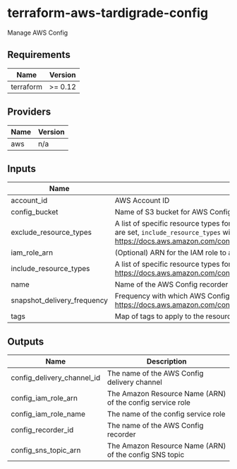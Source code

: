 # terraform-aws-tardigrade-config

Manage AWS Config


<!-- BEGIN TFDOCS -->
## Requirements

| Name | Version |
|------|---------|
| terraform | >= 0.12 |

## Providers

| Name | Version |
|------|---------|
| aws | n/a |

## Inputs

| Name | Description | Type | Default | Required |
|------|-------------|------|---------|:--------:|
| account\_id | AWS Account ID | `string` | `null` | no |
| config\_bucket | Name of S3 bucket for AWS Config inventory; bucket must already exist | `string` | `null` | no |
| exclude\_resource\_types | A list of specific resource types for AWS Config to not records changes to. This variable is mutually exclusive from `include_resource_types` and if both are set, `include_resource_types` will take priority. See AWS documenation for types https://docs.aws.amazon.com/config/latest/APIReference/API_ResourceIdentifier.html#config-Type-ResourceIdentifier-resourceType | `list(string)` | `[]` | no |
| iam\_role\_arn | (Optional) ARN for the IAM role to attach to the config recorder. If blank, a minimal role will be created | `string` | `null` | no |
| include\_resource\_types | A list of specific resource types for AWS Config to records changes to. See AWS documenation for types https://docs.aws.amazon.com/config/latest/APIReference/API_ResourceIdentifier.html#config-Type-ResourceIdentifier-resourceType | `list(string)` | `[]` | no |
| name | Name of the AWS Config recorder | `string` | `"default"` | no |
| snapshot\_delivery\_frequency | Frequency with which AWS Config recurringly delivers configuration snapshots, see <https://docs.aws.amazon.com/config/latest/APIReference/API_ConfigSnapshotDeliveryProperties.html#API_ConfigSnapshotDeliveryProperties_Contents> | `string` | `"TwentyFour_Hours"` | no |
| tags | Map of tags to apply to the resources | `map(string)` | `{}` | no |

## Outputs

| Name | Description |
|------|-------------|
| config\_delivery\_channel\_id | The name of the AWS Config delivery channel |
| config\_iam\_role\_arn | The Amazon Resource Name (ARN) of the config service role |
| config\_iam\_role\_name | The name of the config service role |
| config\_recorder\_id | The name of the AWS Config recorder |
| config\_sns\_topic\_arn | The Amazon Resource Name (ARN) of the config SNS topic |

<!-- END TFDOCS -->

